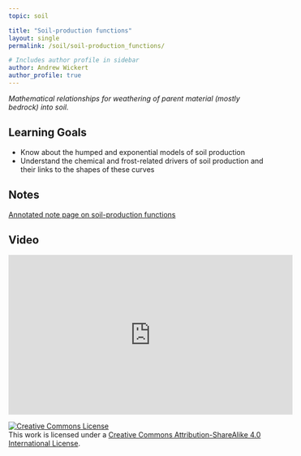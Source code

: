 ```yaml
---
topic: soil

title: "Soil-production functions"
layout: single
permalink: /soil/soil-production_functions/

# Includes author profile in sidebar
author: Andrew Wickert
author_profile: true
---
```


*Mathematical relationships for weathering of parent material (mostly bedrock) into soil.*

## Learning Goals

* Know about the humped and exponential models of soil production
* Understand the chemical and frost-related drivers of soil production and their links to the shapes of these curves

## Notes

[Annotated note page on soil-production functions](/assets/notes/soil_production_annotated.pdf)

## Video

<iframe width="560" height="315" src="https://www.youtube.com/embed/_rqLGhlBSVI" frameborder="0" allow="accelerometer; autoplay; clipboard-write; encrypted-media; gyroscope; picture-in-picture" allowfullscreen></iframe>


<a rel="license" href="http://creativecommons.org/licenses/by-sa/4.0/"><img alt="Creative Commons License" style="border-width:0" src="https://i.creativecommons.org/l/by-sa/4.0/88x31.png" /></a><br />This work is licensed under a <a rel="license" href="http://creativecommons.org/licenses/by-sa/4.0/">Creative Commons Attribution-ShareAlike 4.0 International License</a>.
